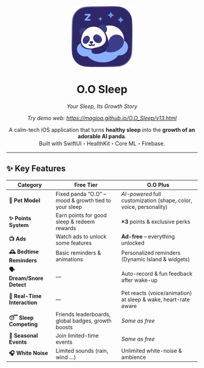 <div align="center">

<img src="images/Logo.png" width="160" alt="O.O Sleep icon" />

# O.O Sleep  
*Your Sleep, Its Growth Story*

*Try demo web: https://magioa.github.io/O.O_Sleep/v13.html*

A calm-tech iOS application that turns **healthy sleep** into the
**growth of an adorable AI panda**.  
Built with SwiftUI・HealthKit・Core ML・Firebase.

</div>

---

## ✨ Key Features

| Category | Free Tier | **O.O Plus** |
| --- | --- | --- |
| **🐼 Pet Model** | Fixed panda “O.O” – mood & growth tied to your sleep | *AI-powered* full customization (shape, color, voice, personality) |
| **✨ Points System** | Earn points for good sleep & redeem rewards | **×3** points & exclusive perks |
| **📺 Ads** | Watch ads to unlock some features | **Ad-free** – everything unlocked |
| **🕰 Bedtime Reminders** | Basic reminders & animations | Personalized reminders (Dynamic Island & widgets) |
| **🗣 Dream/Snore Detect** | — | Auto-record & fun feedback after wake-up |
| **💬 Real-Time Interaction** | — | Pet reacts (voice/animation) at sleep & wake, heart-rate aware |
| **😴 Sleep Competing** | Friends leaderboards, global badges, growth boosts | *Same as free* |
| **🎉 Seasonal Events** | Join limited-time events | *Same as free* |
| **🎧 White Noise** | Limited sounds (rain, wind …) | Unlimited white-noise & ambience |


